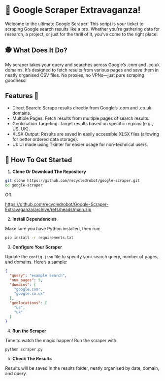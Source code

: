 # 🚀 Google Scraper Extravaganza!

Welcome to the ultimate Google Scraper! This script is your ticket to scraping Google search results like a pro. Whether you're gathering data for research, a project, or just for the thrill of it, you've come to the right place!

## 🕵 What Does It Do?

My scraper takes your query and searches across Google’s .com and .co.uk domains. It’s designed to fetch results from various pages and save them in neatly organised CSV files. No proxies, no VPNs—just pure scraping goodness!

## Features 🎉

- Direct Search: Scrape results directly from Google’s .com and .co.uk domains.
- Multiple Pages: Fetch results from multiple pages of search results.
- Geolocation Targeting: Target results based on specific regions (e.g., US, UK).
- XLSX Output: Results are saved in easily accessible XLSX files (allowing for better ordered data storage).
- UI: UI made using Tkinter for easier usage for non-technical users.

## 🔧 How To Get Started

1. **Clone Or Download The Repository**


```bash
git clone https://github.com/recycledrobot/google-scraper.git
cd google-scraper
```

OR

https://github.com/recycledrobot/Google-Scraper-Extravaganza/archive/refs/heads/main.zip


2. **Install Dependencies**

Make sure you have Python installed, then run:

```bash
pip install -r requirements.txt
```

3. **Configure Your Scraper**

Update the `config.json` file to specify your search query, number of pages, and domains. Here’s a sample:

```json
{
  "query": "example search",
  "num_pages": 5,
  "domains": [
    "google.com",
    "google.co.uk"
  ],
  "geolocations": [
    "us",
    "uk"
  ]
}
```

4. **Run the Scraper**

Time to watch the magic happen! Run the scraper with:

```bash
python scraper.py
```

5. **Check The Results**

Results will be saved in the results folder, neatly organised by date, domain, and query.
